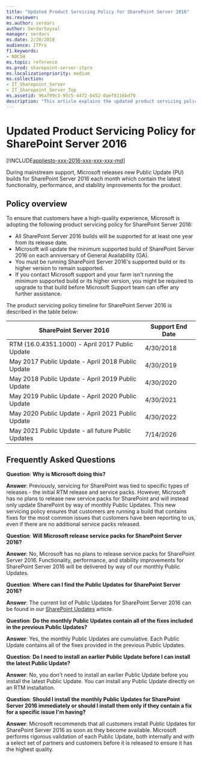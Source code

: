 ```yaml
---
title: "Updated Product Servicing Policy for SharePoint Server 2016"
ms.reviewer:
ms.author: serdars
author: SerdarSoysal
manager: serdars
ms.date: 2/20/2018
audience: ITPro
f1.keywords:
- NOCSH
ms.topic: reference
ms.prod: sharepoint-server-itpro
ms.localizationpriority: medium
ms.collection:
- IT_Sharepoint_Server
- IT_Sharepoint_Server_Top
ms.assetid: 96af09c3-95c5-4472-b452-0aef8116bd79
description: "This article explains the updated product servicing policy of SharePoint Server 2016."
---
```


# Updated Product Servicing Policy for SharePoint Server 2016

[!INCLUDE[appliesto-xxx-2016-xxx-xxx-xxx-md](../includes/appliesto-xxx-2016-xxx-xxx-xxx-md.md)]

During mainstream support, Microsoft releases new Public Update (PU) builds for SharePoint Server 2016 each month which contain the latest functionality, performance, and stability improvements for the product.

## Policy overview

To ensure that customers have a high-quality experience, Microsoft is adopting the following product servicing policy for SharePoint Server 2016:

- All SharePoint Server 2016 builds will be supported for at least one year from its release date.
- Microsoft will update the minimum supported build of SharePoint Server 2016 on each anniversary of General Availability (GA).
- You must be running SharePoint Server 2016's supported build or its higher version to remain supported.
- If you contact Microsoft support and your farm isn't running the minimum supported build or its higher version, you might be required to upgrade to that build before Microsoft Support team can offer any further assistance.

The product servicing policy timeline for SharePoint Server 2016 is described in the table below:

|SharePoint Server 2016|Support End Date|
|---|---|
|RTM (16.0.4351.1000) - April 2017 Public Update|4/30/2018|
|May 2017 Public Update - April 2018 Public Update|4/30/2019|
|May 2018 Public Update - April 2019 Public Update|4/30/2020|
|May 2019 Public Update - April 2020 Public Update|4/30/2021|
|May 2020 Public Update - April 2021 Public Update|4/30/2022|
|May 2021 Public Update - all future Public Updates|7/14/2026|

## Frequently Asked Questions

 **Question**: **Why is Microsoft doing this?**

 **Answer**: Previously, servicing for SharePoint was tied to specific types of releases - the initial RTM release and service packs. However, Microsoft has no plans to release new service packs for SharePoint and will instead only update SharePoint by way of monthly Public Updates. This new servicing policy ensures that customers are running a build that contains fixes for the most common issues that customers have been reporting to us, even if there are no additional service packs released.

 **Question**: **Will Microsoft release service packs for SharePoint Server 2016?**

 **Answer**: No, Microsoft has no plans to release service packs for SharePoint Server 2016. Functionality, performance, and stability improvements for SharePoint Server 2016 will be delivered by way of our monthly Public Updates.

 **Question**: **Where can I find the Public Updates for SharePoint Server 2016?**

 **Answer**: The current list of Public Updates for SharePoint Server 2016 can be found in our [SharePoint Updates](/officeupdates/sharepoint-updates) article.

 **Question**: **Do the monthly Public Updates contain all of the fixes included in the previous Public Updates?**

 **Answer**: Yes, the monthly Public Updates are cumulative. Each Public Update contains all of the fixes provided in the previous Public Updates.

 **Question**: **Do I need to install an earlier Public Update before I can install the latest Public Update?**

 **Answer**: No, you don't need to install an earlier Public Update before you install the latest Public Update. You can install any Public Update directly on an RTM installation.

 **Question**: **Should I install the monthly Public Updates for SharePoint Server 2016 immediately or should I install them only if they contain a fix for a specific issue I'm having?**

 **Answer**: Microsoft recommends that all customers install Public Updates for SharePoint Server 2016 as soon as they become available. Microsoft performs rigorous validation of each Public Update, both internally and with a select set of partners and customers before it is released to ensure it has the highest quality.